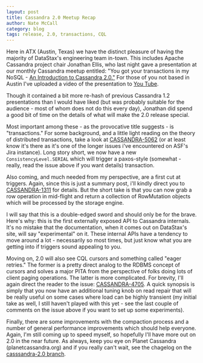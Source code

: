 ```yaml
---
layout: post
title: Cassandra 2.0 Meetup Recap
author: Nate McCall
category: blog
tags: release, 2.0, transactions, CQL
---
```


Here in ATX (Austin, Texas) we have the distinct pleasure of having the majority of DataStax's engineering team in-town. This includes Apache Cassandra project chair Jonathan Ellis, who last night gave a presentation at our monthly Cassandra meetup entitled: "You got your transactions in my NoSQL - [An Introduction to Cassandra 2.0."](http://www.meetup.com/Austin-Cassandra-Users/events/129794832/) For those of you not based in Austin I've uploaded a video of the presentation to [You Tube](http://www.youtube.com/watch?v=sJJzDB9RhzA).

Though it contained a bit more re-hash of previous Cassandra 1.2 presentations than I would have liked (but was probably suitable for the audience - most of whom does not do this every day), Jonathan did spend a good bit of time on the details of what will make the 2.0 release special. 

Most important among these - as the provocative title suggests - is "transactions." For some background, and a little light reading on the theory of distributed transactions, take a look at [CASSANDRA-5062](https://issues.apache.org/jira/browse/CASSANDRA-5062) (or at least know it's there as it's one of the longer issues i've encountered on ASF's Jira instance). Long story short, we now have a new `ConsistencyLevel.SERIAL` which will trigger a paxos-style (somewhat - really, read the issue above if you want details) transaction.

Also coming, and much needed from my perspective, are a first cut at triggers. Again, since this is just a summary post, i'll kindly direct you to [CASSANDRA-1311](https://issues.apache.org/jira/browse/CASSANDRA-1311) for details. But the short take is that you can now grab a row operation in mid-flight and return a collection of RowMutation objects which will be processed by the storage engine. 

I will say that this is a double-edged sword and should only be for the brave. Here's why: this is the first externally exposed API to Cassandra internals. It's no mistake that the documentation, when it comes out on DataStax's site, will say "experimental" on it. These internal APIs have a tendency to move around a lot - necessarily so most times, but just know what you are getting into if triggers sound appealing to you. 

Moving on, 2.0 will also see CQL cursors and something called "eager retries." The former is a pretty direct analog to the RDBMS concept of cursors and solves a major PITA from the perspective of folks doing lots of client paging operations. The latter is more complicated. For brevity, I'll again direct the reader to the issue: [CASSANDRA-4705](https://issues.apache.org/jira/browse/CASSANDRA-4705). A quick synopsis is simply that you now have an additional tuning knob on read repair that will be really useful on some cases where load can be highly transient (my initial take as well, I still haven't played with this yet - see the last couple of comments on the issue above if you want to set up some experiments). 

Finally, there are some improvements with the compaction process and a number of general performance improvements which should help everyone. Again, I'm still coming up to speed myself, so hopefully I'll have more out on 2.0 in the near future. As always, keep you eye on Planet Cassandra (planetcassandra.org) and if you really can't wait, see the chagelog on the [casssandra-2.0 branch](https://github.com/apache/cassandra/blob/cassandra-2.0/CHANGES.txt). 